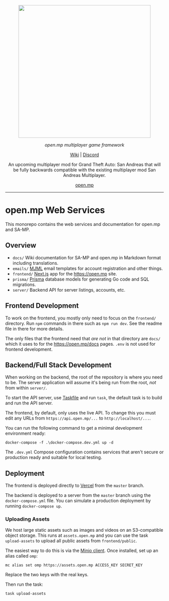 <p align="center">
  <a aria-label="open.mp logo" href="https://open.mp">
    <img src="https://assets.open.mp/assets/images/assets/wordmark-light-mono.png" width="420" />
  </a>
</p>

<p align="center">
  <em>open.mp multiplayer game framework</em>
</p>

<p align="center">
  <a
    href="https://open.mp/docs"
  >Wiki</a>
  |
  <a
    href="https://discord.gg/samp"
  >Discord</a>
</p>

<p align="center">
  An upcoming multiplayer mod for Grand Theft Auto: San Andreas that will be
  fully backwards compatible with the existing multiplayer mod San Andreas
  Multiplayer.
</p>

<p align="center">
  <a href="https://www.open.mp">open.mp</a>
</p>

<hr>

# open.mp Web Services

This monorepo contains the web services and documentation for open.mp and SA-MP.

## Overview

- `docs/` Wiki documentation for SA-MP and open.mp in Markdown format including translations.
- `emails/` [MJML](https://mjml.io) email templates for account registration and other things.
- `frontend/` [Next.js](https://nextjs.org) app for the https://open.mp site.
- `prisma/` [Prisma](https://prisma.io/) database models for generating Go code and SQL migrations.
- `server/` Backend API for server listings, accounts, etc.

## Frontend Development

To work on the frontend, you mostly only need to focus on the `frontend/` directory. Run `npm` commands in there such as `npm run dev`. See the readme file in there for more details.

The only files that the frontend need that _are not_ in that directory are `docs/` which it uses to for the https://open.mp/docs pages. `.env` is not used for frontend development.

## Backend/Full Stack Development

When working on the backend, the root of the repository is where you need to be. The server application will assume it's being run from the root, _not_ from within `server/`.

To start the API server, use [Taskfile](https://taskfile.dev) and run `task`, the default task is to build and run the API server.

The frontend, by default, only uses the live API. To change this you must edit any URLs from `https://api.open.mp/...` to `http://localhost/...`.

You can run the following command to get a minimal development environment ready:

```
docker-compose -f .\docker-compose.dev.yml up -d
```

The `.dev.yml` Compose configuration contains services that aren't secure or production ready and suitable for local testing.

## Deployment

The frontend is deployed directly to [Vercel](https://vercel.com) from the `master` branch.

The backend is deployed to a server from the `master` branch using the `docker-compose.yml` file. You can simulate a production deployment by running `docker-compose up`.

### Uploading Assets

We host large static assets such as images and videos on an S3-compatible object storage. This runs at `assets.open.mp` and you can use the task `upload-assets` to upload all public assets from `frontend/public`.

The easiest way to do this is via the [Minio client](https://docs.min.io/docs/minio-client-quickstart-guide.html). Once installed, set up an alias called `omp`:

```
mc alias set omp https://assets.open.mp ACCESS_KEY SECRET_KEY
```

Replace the two keys with the real keys.

Then run the task:

```
task upload-assets
```
